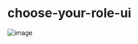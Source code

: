 # choose-your-role-ui

![image](https://github.com/vitalspace/choose-your-role-ui/assets/29004070/3daa68cf-872c-4de9-9eeb-03de49dcb29b)
